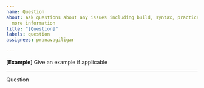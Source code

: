 ```yaml
---
name: Question
about: Ask questions about any issues including build, syntax, practice, suggestions,
  more information
title: "[Question]"
labels: question
assignees: pranavagiligar

---
```


[**Example**]
Give an example if applicable

---

Question
